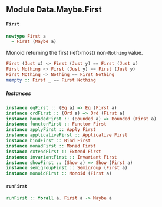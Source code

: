 ## Module Data.Maybe.First

#### `First`

``` purescript
newtype First a
  = First (Maybe a)
```

Monoid returning the first (left-most) non-`Nothing` value.

``` purescript
First (Just x) <> First (Just y) == First (Just x)
First Nothing <> First (Just y) == First (Just y)
First Nothing <> Nothing == First Nothing
mempty :: First _ == First Nothing
```

##### Instances
``` purescript
instance eqFirst :: (Eq a) => Eq (First a)
instance ordFirst :: (Ord a) => Ord (First a)
instance boundedFirst :: (Bounded a) => Bounded (First a)
instance functorFirst :: Functor First
instance applyFirst :: Apply First
instance applicativeFirst :: Applicative First
instance bindFirst :: Bind First
instance monadFirst :: Monad First
instance extendFirst :: Extend First
instance invariantFirst :: Invariant First
instance showFirst :: (Show a) => Show (First a)
instance semigroupFirst :: Semigroup (First a)
instance monoidFirst :: Monoid (First a)
```

#### `runFirst`

``` purescript
runFirst :: forall a. First a -> Maybe a
```


